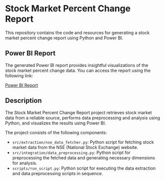 # Stock Market Percent Change Report

This repository contains the code and resources for generating a stock market percent change report using Python and Power BI.

## Power BI Report

The generated Power BI report provides insightful visualizations of the stock market percent change data. You can access the report using the following link:

[Power BI Report](https://app.powerbi.com/view?r=eyJrIjoiZTU5NGUyYmQtYWI4OS00OWVkLTg2Y2MtOTM3MmM5NzBiM2RjIiwidCI6IjU3OGQ5ZjNlLTlkMTItNDBiMi1hNjJlLWI3NzdiZGYyNTVhMiJ9)

## Description

The Stock Market Percent Change Report project retrieves stock market data from a reliable source, performs data preprocessing and analysis using Python, and visualizes the results using Power BI.

The project consists of the following components:
- `src/extraction/nse_data_fetcher.py`: Python script for fetching stock market data from the NSE (National Stock Exchange) website.
- `src/integration/data_preprocessing.py`: Python script for preprocessing the fetched data and generating necessary dimensions for analysis.
- `scripts/run_script.py`: Python script for executing the data extraction and data preprocessing scripts in sequence.